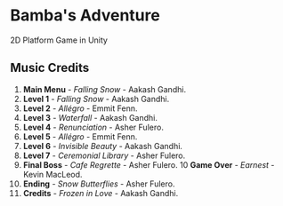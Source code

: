 # Bamba's Adventure
2D Platform Game in Unity

## Music Credits

1. **Main Menu** - *Falling Snow* - Aakash Gandhi.
2. **Level 1** - *Falling Snow* - Aakash Gandhi.
3. **Level 2** - *Allégro* - Emmit Fenn.
4. **Level 3** - *Waterfall* - Aakash Gandhi.
5. **Level 4** - *Renunciation* -  Asher Fulero.
6. **Level 5** - *Allégro* - Emmit Fenn.
7. **Level 6** - *Invisible Beauty* - Aakash Gandhi.
8. **Level 7** - *Ceremonial Library* - Asher Fulero.
9. **Final Boss** - *Cafe Regrette* - Asher Fulero.
10 **Game Over** - *Earnest* - Kevin MacLeod.
11. **Ending** - *Snow Butterflies* - Asher Fulero.
12. **Credits** - *Frozen in Love* - Aakash Gandhi.
